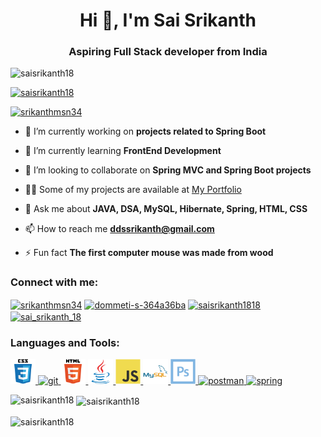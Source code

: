 <h1 align="center">Hi 👋, I'm Sai Srikanth</h1>
<h3 align="center">Aspiring Full Stack developer from India</h3>

<p align="left"> <img src="https://komarev.com/ghpvc/?username=saisrikanth18&label=Profile%20views&color=0e75b6&style=flat" alt="saisrikanth18" /> </p>

<p align="left"> <a href="https://github.com/ryo-ma/github-profile-trophy"><img src="https://github-profile-trophy.vercel.app/?username=saisrikanth18" alt="saisrikanth18" /></a> </p>

<p align="left"> <a href="https://twitter.com/srikanthmsn34" target="blank"><img src="https://img.shields.io/twitter/follow/srikanthmsn34?logo=twitter&style=for-the-badge" alt="srikanthmsn34" /></a> </p>

- 🔭 I’m currently working on **projects related to Spring Boot**

- 🌱 I’m currently learning **FrontEnd Development**

- 👯 I’m looking to collaborate on **Spring MVC and Spring Boot projects**

- 👨‍💻 Some of my projects are available at <a href="https://eportfolio.mygreatlearning.com/dommeti-sai-srikanth">My Portfolio</a>

- 💬 Ask me about **JAVA, DSA, MySQL, Hibernate, Spring, HTML, CSS**

- 📫 How to reach me **ddssrikanth@gmail.com**

- ⚡ Fun fact **The first computer mouse was made from wood**

<h3 align="left">Connect with me:</h3>
<p align="left">
<a href="https://twitter.com/srikanthmsn34" target="blank"><img align="center" src="https://raw.githubusercontent.com/rahuldkjain/github-profile-readme-generator/master/src/images/icons/Social/twitter.svg" alt="srikanthmsn34" height="30" width="40" /></a>
<a href="https://linkedin.com/in/dommeti-s-364a36ba" target="blank"><img align="center" src="https://raw.githubusercontent.com/rahuldkjain/github-profile-readme-generator/master/src/images/icons/Social/linked-in-alt.svg" alt="dommeti-s-364a36ba" height="30" width="40" /></a>
<a href="https://fb.com/saisrikanth1818" target="blank"><img align="center" src="https://raw.githubusercontent.com/rahuldkjain/github-profile-readme-generator/master/src/images/icons/Social/facebook.svg" alt="saisrikanth1818" height="30" width="40" /></a>
<a href="https://instagram.com/sai_srikanth_18" target="blank"><img align="center" src="https://raw.githubusercontent.com/rahuldkjain/github-profile-readme-generator/master/src/images/icons/Social/instagram.svg" alt="sai_srikanth_18" height="30" width="40" /></a>
</p>

<h3 align="left">Languages and Tools:</h3>
<p align="left"> <a href="https://www.w3schools.com/css/" target="_blank" rel="noreferrer"> <img src="https://raw.githubusercontent.com/devicons/devicon/master/icons/css3/css3-original-wordmark.svg" alt="css3" width="40" height="40"/> </a> <a href="https://git-scm.com/" target="_blank" rel="noreferrer"> <img src="https://www.vectorlogo.zone/logos/git-scm/git-scm-icon.svg" alt="git" width="40" height="40"/> </a> <a href="https://www.w3.org/html/" target="_blank" rel="noreferrer"> <img src="https://raw.githubusercontent.com/devicons/devicon/master/icons/html5/html5-original-wordmark.svg" alt="html5" width="40" height="40"/> </a> <a href="https://www.java.com" target="_blank" rel="noreferrer"> <img src="https://raw.githubusercontent.com/devicons/devicon/master/icons/java/java-original.svg" alt="java" width="40" height="40"/> </a> <a href="https://developer.mozilla.org/en-US/docs/Web/JavaScript" target="_blank" rel="noreferrer"> <img src="https://raw.githubusercontent.com/devicons/devicon/master/icons/javascript/javascript-original.svg" alt="javascript" width="40" height="40"/> </a> <a href="https://www.mysql.com/" target="_blank" rel="noreferrer"> <img src="https://raw.githubusercontent.com/devicons/devicon/master/icons/mysql/mysql-original-wordmark.svg" alt="mysql" width="40" height="40"/> </a> <a href="https://www.photoshop.com/en" target="_blank" rel="noreferrer"> <img src="https://raw.githubusercontent.com/devicons/devicon/master/icons/photoshop/photoshop-line.svg" alt="photoshop" width="40" height="40"/> </a> <a href="https://postman.com" target="_blank" rel="noreferrer"> <img src="https://www.vectorlogo.zone/logos/getpostman/getpostman-icon.svg" alt="postman" width="40" height="40"/> </a> <a href="https://spring.io" target="_blank" rel="noreferrer"> <img src="https://www.vectorlogo.zone/logos/springio/springio-icon.svg" alt="spring" width="40" height="40"/> </a> </p>

<p><img align="left" src="https://github-readme-stats.vercel.app/api/top-langs?username=saisrikanth18&show_icons=true&locale=en&layout=compact" alt="saisrikanth18" /></p>

<p>&nbsp;<img align="center" src="https://github-readme-stats.vercel.app/api?username=saisrikanth18&show_icons=true&locale=en" alt="saisrikanth18" /></p>

<p><img align="center" src="https://github-readme-streak-stats.herokuapp.com/?user=saisrikanth18&" alt="saisrikanth18" /></p>
